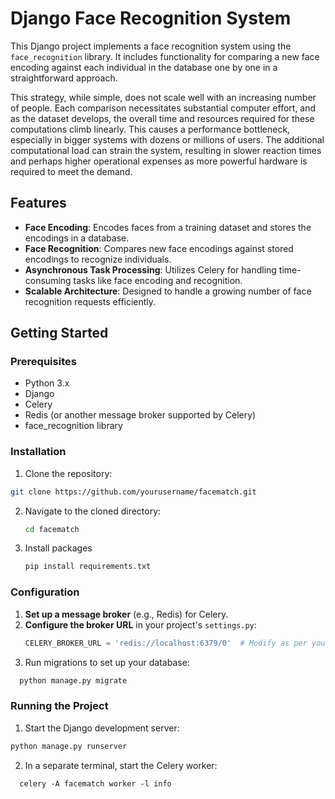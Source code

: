 # Django Face Recognition System

This Django project implements a face recognition system using the `face_recognition` library. It includes functionality for comparing a new face encoding against each individual in the database one by one in a straightforward approach. 

This strategy, while simple, does not scale well with an increasing number of people. Each comparison necessitates substantial computer effort, and as the dataset develops, the overall time and resources required for these computations climb linearly. This causes a performance bottleneck, especially in bigger systems with dozens or millions of users. The additional computational load can strain the system, resulting in slower reaction times and perhaps higher operational expenses as more powerful hardware is required to meet the demand.


## Features

- **Face Encoding**: Encodes faces from a training dataset and stores the encodings in a database.
- **Face Recognition**: Compares new face encodings against stored encodings to recognize individuals.
- **Asynchronous Task Processing**: Utilizes Celery for handling time-consuming tasks like face encoding and recognition.
- **Scalable Architecture**: Designed to handle a growing number of face recognition requests efficiently.

## Getting Started

### Prerequisites

- Python 3.x
- Django
- Celery
- Redis (or another message broker supported by Celery)
- face_recognition library

### Installation

1. Clone the repository:
  ```bash
  git clone https://github.com/yourusername/facematch.git
   ```
2. Navigate to the cloned directory:
   ```bash
   cd facematch
   ```
3. Install packages
   ```bash
   pip install requirements.txt
   ```

### Configuration

1. **Set up a message broker** (e.g., Redis) for Celery.
2. **Configure the broker URL** in your project's `settings.py`:
    ```python
    CELERY_BROKER_URL = 'redis://localhost:6379/0'  # Modify as per your broker configuration
    ```
3. Run migrations to set up your database:
  ```python 
    python manage.py migrate
  ```

### Running the Project

1. Start the Django development server:
  ```python 
  python manage.py runserver
  ```
2. In a separate terminal, start the Celery worker:
  ```css
    celery -A facematch worker -l info
  ```